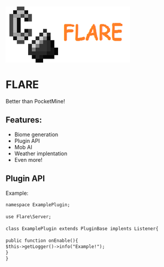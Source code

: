![Image Unavailable](https://raw.githubusercontent.com/tlc-corp/FLARE/master/fL.png "FLARE Logo")
# FLARE
Better than PocketMine!
## Features:
- Biome generation
- Plugin API
- Mob AI
- Weather implentation
- Even more!


## Plugin API
Example:
```
namespace ExamplePlugin;

use Flare\Server;

class ExamplePlugin extends PluginBase implents Listener{

public function onEnable(){
$this->getLogger()->info("Example!");
}
}
```
